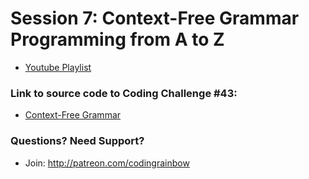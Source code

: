 # Session 7: Context-Free Grammar<br />Programming from A to Z
* [Youtube Playlist](https://www.youtube.com/watch?v=Rhqk9HYiB7Q&index=1&t=1s&list=PLRqwX-V7Uu6Y7iXZe_8XKJhaw_kRo8REO)


### Link to source code to Coding Challenge #43: 
* [Context-Free Grammar](https://github.com/CodingRainbow/Rainbow-Code/tree/master/challenges/CC_43_ContextFreeGrammar)

### Questions? Need Support?
* Join: http://patreon.com/codingrainbow
